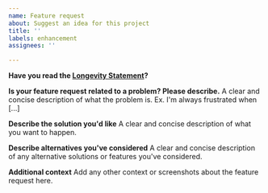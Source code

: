 ```yaml
---
name: Feature request
about: Suggest an idea for this project
title: ''
labels: enhancement
assignees: ''

---
```


**Have you read the [Longevity Statement](https://standardnotes.org/longevity)?**

**Is your feature request related to a problem? Please describe.**
A clear and concise description of what the problem is. Ex. I'm always frustrated when [...]

**Describe the solution you'd like**
A clear and concise description of what you want to happen.

**Describe alternatives you've considered**
A clear and concise description of any alternative solutions or features you've considered.

**Additional context**
Add any other context or screenshots about the feature request here.
